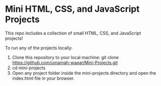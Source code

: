 # Mini HTML, CSS, and JavaScript Projects

This repo includes a collection of small HTML, CSS, and JavaScript projects!


To run any of the projects locally:

1. Clone this repository to your local machine: git clone https://github.com/umamah-waqar/Mini-Projects.git
2. cd mini-projects
3. Open any project folder inside the mini-projects directory and open the index.html file in your browser.
